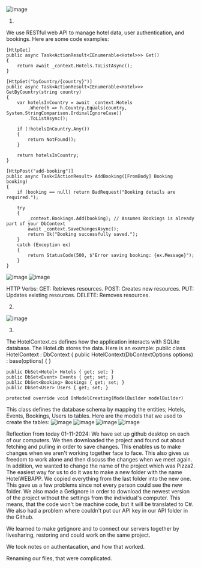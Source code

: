![image](https://github.com/user-attachments/assets/97e97808-b787-4722-8062-27c1e3dcd1e2) 

1)

We use RESTful web API to manage hotel data, user authentication, and bookings. Here are some code examples:

    [HttpGet]
    public async Task<ActionResult<IEnumerable<Hotel>>> Get()
    {
        return await _context.Hotels.ToListAsync();
    }

    [HttpGet("byCountry/{country}")]
    public async Task<ActionResult<IEnumerable<Hotel>>> GetByCountry(string country)
    {
        var hotelsInCountry = await _context.Hotels
            .Where(h => h.Country.Equals(country, System.StringComparison.OrdinalIgnoreCase))
            .ToListAsync();

        if (!hotelsInCountry.Any())
        {
            return NotFound();
        }

        return hotelsInCountry;
    }

    [HttpPost("add-booking")]
    public async Task<IActionResult> AddBooking([FromBody] Booking booking)
    {
        if (booking == null) return BadRequest("Booking details are required.");

        try
        {
            _context.Bookings.Add(booking); // Assumes Bookings is already part of your DbContext
            await _context.SaveChangesAsync();
            return Ok("Booking successfully saved.");
        }
        catch (Exception ex)
        {
            return StatusCode(500, $"Error saving booking: {ex.Message}");
        }
    }

![image](https://github.com/user-attachments/assets/7136e338-b2a5-4dfc-b769-a0afe01e8b94)
![image](https://github.com/user-attachments/assets/f7ba46cd-98e2-4811-99cb-7778c9ed81ad)


HTTP Verbs:
GET: Retrieves resources.
POST: Creates new resources.
PUT: Updates existing resources.
DELETE: Removes resources.


2)
![image](https://github.com/user-attachments/assets/d0611629-4755-402f-8ce0-4cac26083a76)


3)

The HotelContext.cs defines how the application interacts with SQLite database. The Hotel.db stores the data.
Here is an example:
public class HotelContext : DbContext
{
    public HotelContext(DbContextOptions<HotelContext> options) : base(options) { }

    public DbSet<Hotel> Hotels { get; set; }
    public DbSet<Event> Events { get; set; }
    public DbSet<Booking> Bookings { get; set; }
    public DbSet<User> Users { get; set; }

    protected override void OnModelCreating(ModelBuilder modelBuilder)

  This class defines the database schema by mapping the entities; Hotels, Events, Bookings, Users to tables.
Here are the models that we used to create the tables:
  ![image](https://github.com/user-attachments/assets/710426af-46e5-4264-88b8-7659d13a0ed3)
  ![image](https://github.com/user-attachments/assets/25bd74ba-2af2-460b-9d19-559029ce37e1)
  ![image](https://github.com/user-attachments/assets/103206ed-03d3-4e7f-94ef-ea337a311aa4)
  ![image](https://github.com/user-attachments/assets/1988bbc4-6135-4609-82ec-90ab31a71a5f)



   
Reflection from today 01-11-2024:
We have set up github desktop on each of our computers. We then downloaded the project and found out about fetching and pulling in order to save changes. This enables us to make changes when we aren't working together face to face. This also gives us freedom to work alone and then discuss the changes when we meet again. 
In addition, we wanted to change the name of the project which was Pizza2. The easiest way for us to do it was to make a new folder with the name HotelWEBAPP. We copied everything from the last folder into the new one. This gave us a few problems since not every person could see the new folder. 
We also made a Getignore in order to download the newest version of the project without the settings from the individual's computer. This means, that the code won't be machine code, but it will be translated to C#. 
We also had a problem where couldn't put our API key in our API folder in the Github.

We learned to make getignore and to connect our servers together by livesharing, restoring and could work on the same project. 

We took notes on authentacation, and how that worked.

Renaming our files, that were complicated.

